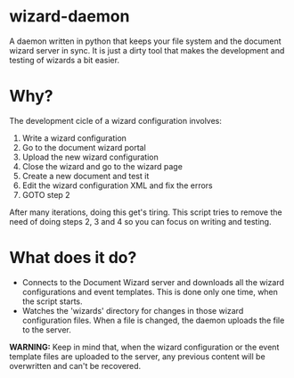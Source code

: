 
# wizard-daemon

A daemon written in python that keeps your file system and the document wizard
server in sync. It is just a dirty tool that makes the development and testing
of wizards a bit easier.

# Why?

The development cicle of a wizard configuration involves:

1. Write a wizard configuration
2. Go to the document wizard portal
3. Upload the new wizard configuration
4. Close the wizard and go to the wizard page
5. Create a new document and test it
6. Edit the wizard configuration XML and fix the errors
7. GOTO step 2

After many iterations, doing this get's tiring. This script tries to remove the
need of doing steps 2, 3 and 4 so you can focus on writing and testing.

# What does it do?

- Connects to the Document Wizard server and downloads all the wizard
  configurations and event templates. This is done only one time, when the
  script starts.
- Watches the 'wizards' directory for changes in those wizard configuration
  files. When a file is changed, the daemon uploads the file to the server.

**WARNING:** Keep in mind that, when the wizard configuration or the event
template files are uploaded to the server, any previous content will be
overwritten and can't be recovered.
